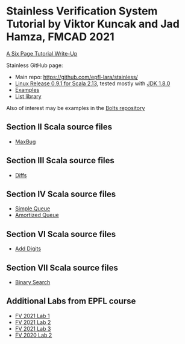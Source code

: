 # Stainless Verification System Tutorial by Viktor Kuncak and Jad Hamza, FMCAD 2021

[A Six Page Tutorial Write-Up](Stainless-Tutorial-FMCAD2021.pdf)

Stainless GitHub page:
  * Main repo: https://github.com/epfl-lara/stainless/ 
  * [Linux Release 0.9.1 for Scala 2.13](https://github.com/epfl-lara/stainless/releases/download/v0.9.1/stainless-scalac-standalone-0.9.1-linux.zip), tested mostly with [JDK 1.8.0](https://openjdk.java.net/install/)
  * [Examples](https://github.com/epfl-lara/stainless/tree/master/frontends/benchmarks)
  * [List library](https://github.com/epfl-lara/stainless/blob/master/frontends/library/stainless/collection/List.scala)

Also of interest may be examples in the [Bolts repository](https://github.com/epfl-lara/bolts/)

## Section II Scala source files

  * [MaxBug](MaxBug.scala)

## Section III Scala source files

  * [Diffs](Diffs0.scala)

## Section IV Scala source files

  * [Simple Queue](Queue0.scala)
  * [Amortized Queue](Queue1.scala)

## Section VI Scala source files

  * [Add Digits](AddDigits0.scala)

## Section VII Scala source files

  * [Binary Search](BinarySearch1.scala)

## Additional Labs from EPFL course
  * [FV 2021 Lab 1](https://gitlab.epfl.ch/lara/cs550/-/tree/main/labs/lab01)
  * [FV 2021 Lab 2](https://gitlab.epfl.ch/lara/cs550/-/tree/main/labs/lab02)
  * [FV 2021 Lab 3](https://gitlab.epfl.ch/lara/cs550/-/tree/main/labs/lab03)
  * [FV 2020 Lab 2](https://lara.epfl.ch/w/fv20/labs02)
